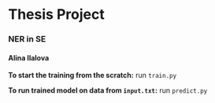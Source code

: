 # Thesis Project
### NER in SE
#### Alina Ilalova

**To start the training from the scratch:** run `train.py`

**To run trained model on data from `input.txt`:** run `predict.py`
